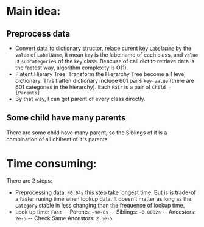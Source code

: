 # Main idea:
## Preprocess data
 - Convert data to dictionary structor, relace curent key `LabelName` by the `value` of `LabelName`, it mean `key` is the labelname of each class, and `value` is `subcategories` of the `key` class.
Beacuse of call dict to retrieve data is the fastest way, algorithm complexity is O(1).<br />
 - Flatent Hierary Tree: Transform the Hierarchy Tree become a 1 level dictionary. This flatten dictionary include 601 pairs `key-value` (there are 601 categories in the hierarchy). 
Each `Pair` is a pair of `Child - [Parents]`
 - By that way, I can get parent of every class directly.<br />
## Some child have many parents
There are some child have many parent, so the Siblings of it is a combination of all chilrent of it's parents.<br />

# Time consuming:
There are 2 steps:
 - Preprocessing data: `~0.04s` this step take longest time. But is is trade-of a faster runing time when lookup data. It doesn't matter as long as the `Category` stable in less changing than the frequence of lookup time. <br />
 - Look up time: `Fast`
  -- Parents: `~9e-6s`
  -- Siblings: `~0.0002s`
  -- Ancestors: `2e-5`
  -- Check Same Ancestors: `2.5e-5`

